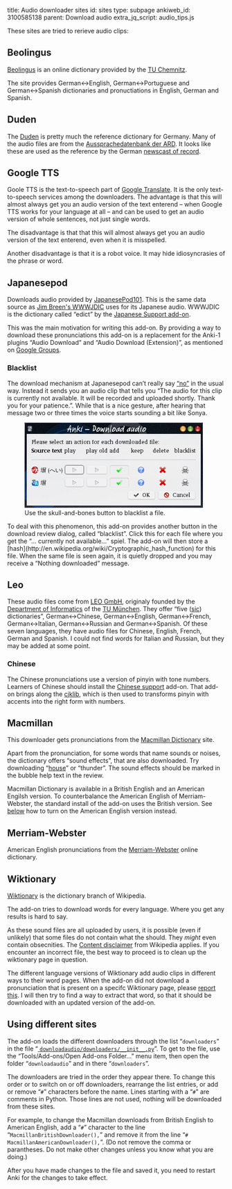 title: Audio downloader sites
id: sites
type: subpage
ankiweb_id: 3100585138
parent: Download audio
extra_jq_script: audio_tips.js

These sites are tried to rerieve audio clips:

## Beolingus

[Beolingus](http://dict.tu-chemnitz.de/doc/about.en.html) is an online
dictionary provided by the
[<span class="qtbase tu">TU</span> Chemnitz](http://www.tu-chemnitz.de/en/).

The site provides German↔English, German↔Portuguese and German↔Spanish
dictionaries and pronuctiations in English, German and Spanish.

## Duden

The [Duden](http://www.duden.de) is pretty much the reference
dictionary for Germany. Many of the audio files are from the
[Aussprachedatenbank der ARD](http://www.ard.de/intern/abc/-/id=1643802/nid=1643802/did=1666544/2b9hfd/index.html#abcListItem_1666544).
It looks like these are used as the reference by the German [newscast
of record](http://www.tagesschau.de).

## <span id='gtts'>Google TTS</span>

Goole TTS is the text-to-speech part of
[Google Translate](http://translate.google.com/#auto/en/).  It is the
only text-to-speech services among the downloaders. The advantage is
that this will almost always get you an audio version of the text
enterend – when Google TTS works for your language at all – and can be
used to get an audio version of whole sentences, not just single
words.

The disadvantage is that that this will almost always get you an audio
version of the text enterend, even when it is misspelled.

Another disadvantage is that it is a robot voice. It may hide
idiosyncrasies of the phrase or word.

## <span id="jpod">Japanesepod</span>

Downloads audio provided by
[JapanesePod101](http://www.japanesepod101.com/).  This is the same
data source as
[Jim Breen's WWWJDIC](http://www.csse.monash.edu.au/~jwb/cgi-bin/wwwjdic.cgi?1C)
uses for its Japanese audio. WWWJDIC
is the dictionary called “edict” by the
[Japanese Support add-on](https://ankiweb.net/shared/info/3918629684).


This was the main motivation for writing this add-on. By providing a
way to download these pronunciations this add-on is a replacement for
the Anki-1 plugins “Audio Download” and “Audio Download (Extension)”,
as mentioned on
[Google Groups](https://groups.google.com/forum/#!searchin/ankisrs/breen/ankisrs/UHGEpSkWf9k/3bFJ71AimCEJ).

### <span id="blacklist">Blacklist</span>

The download mechanism at Japanesepod can’t really say
[“no”](nopagehere.html) in the usual way. Instead it sends you an
audio clip that tells you “The audio for this clip is currently not
available. It will be recorded and uploaded shortly. Thank you for
your patience.”. While that is a nice gesture, after hearing that
message two or three times the voice starts sounding a bit like <span
class="qtbase sonya">Sonya</span>.


<figure>
<img src="images/blacklist.png"
alt="Review dialog with a skull-and-bones button">
<figcaption>Use the skull-and-bones button to blacklist a file.</figcaption>
</figure>
To deal with this phenomenon, this add-on provides another button in
the download review dialog, called “blacklist”. Click this for each
file where you get the “... currently not
available...” spiel. The add-on will then store a
[hash](http://en.wikipedia.org/wiki/Cryptographic_hash_function) for
this file. When the same file is seen again, it is quietly dropped and
you may receive a “Nothing downloaded” message.


## Leo

These audio files come from
[LEO GmbH](http://www.leo.org/index_en.html), originaly founded by the
[Department of Informatics](http://www.in.tum.de/en.html) of the
[<span class="qtbase tu">TU</span> München](http://www.tum.de/en/homepage/).
They offer “five ([sic](http://www.leo.org/index_en.html))
dictionaries”, German↔Chinese, German↔English, German↔French,
German↔Italian, German↔Russian and German↔Spanish. Of these seven
languages, they have audio files for Chinese, English, French, German
and Spanish. I could not find words for Italian and Russian, but they
may be added at some point.

### Chinese

The Chinese pronunciations use a version of pinyin with tone
numbers. Learners of Chinese should install the
[Chinese support](https://ankiweb.net/shared/info/3448800906)
add-on. That add-on brings along the [cjklib](http://cjklib.org/),
which is then used to transforms pinyin with accents into the right
form with numbers.

## Macmillan

This downloader gets  pronunciations from the
[Macmillan Dictionary](http://www.macmillandictionary.com/) site.

Apart from the pronunciation, for some words that name sounds or
noises, the dictionary offers “sound effects”, that are also
downloaded. Try downloading
“[house](http://en.wikipedia.org/wiki/House_music)” or “thunder”. The
sound effects should be marked in the bubble help text in the review.

Macmillan Dictionary is available in a British English and an American
Engilsh version. To counterbalance the American English of
Merriam-Webster, the standard install of the add-on uses the British
version. See [below](#sitesonoff) how to turn on the American English
version instead.

## Merriam-Webster

American English pronunciations from the
[Merriam-Webster](http://www.merriam-webster.com/info/index.htm)
online dictionary.

## Wiktionary

[Wiktionary](http://www.wiktionary.org) is the dictionary branch of Wikipedia.

The add-on tries to download words for every language. Where you get
any results is hard to say.

As these sound files are all uploaded by users, it is possible (even
if unlikely) that some files do not contain what the should. They
*might* even contain obsecnities. The
[Content disclaimer](http://en.wikipedia.org/wiki/Wikipedia:Content_disclaimer)
from Wikipedia applies. If you encounter an incorrect file, the best
way to proceed is to clean up the wiktionary page in
question.

The different language versions of Wiktionary add audio clips in
different ways to their word pages. When the add-on did not download a
pronunciation that is present on a specifc Wiktionary page, please
[report this](https://github.com/ospalh/anki-addons/issues?state=open). I
will then try to find a way to extract that word, so that it should be
downloaded with an updated version of the add-on.

## <span id="sitesonoff">Using different sites</span>

The add-on loads the different downloaders through the list
“`downloaders`” in the file “<a
href="https://github.com/ospalh/anki-addons/blob/master/downloadaudio/downloaders/__init__.py">
`downloadaudio/downloaders/__init__.py`</a>”. To get to the file, use
the “Tools/Add-ons/Open Add-ons Folder...”  menu item, then open the
folder “`downloadaudio`” and in there “`downloaders`”.

The downloaders are tried in the order they appear there. To change
this order or to switch on or off downloaders, rearrange the list
entries, or add or remove “`#`” characters before the name. Lines
starting with a “`#`” are comments in Python. Those lines are not
used, nothing will be downloaded from these sites.

For example, to change the Macmillan downloads from British English to
American English, add a “`#`” character to the line
“`MacmillanBritishDownloader(),`” and remove it from the line “`#
MacmillanAmericanDownloader(),`”. (Do not remove the comma or
parantheses. Do not make other changes unless you know what you are
doing.)

After you have made changes to the file and saved it, you need to
restart Anki for the changes to take effect.
